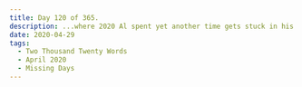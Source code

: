```yaml
---
title: Day 120 of 365.
description: ...where 2020 Al spent yet another time gets stuck in his pit, and so 2024 Al stepped in to do a two-day special of Missing Days.
date: 2020-04-29
tags:
  - Two Thousand Twenty Words
  - April 2020
  - Missing Days
---
```


